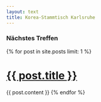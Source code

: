 ```yaml
---
layout: text
title: Korea-Stammtisch Karlsruhe
---
```


### Nächstes Treffen

{% for post in site.posts limit: 1 %}
<a href="{{ post.url }}"><h1>{{ post.title }}</h1></a>
{{ post.content }}
{% endfor %}
